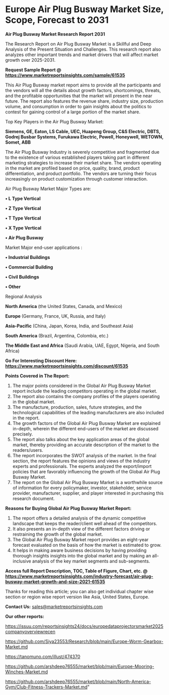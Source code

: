 # Europe Air Plug Busway Market Size, Scope, Forecast to 2031

<strong>Air Plug Busway Market Research Report 2031</strong>

The Research Report on Air Plug Busway Market is a Skillful and Deep Analysis of the Present Situation and Challenges. This research report also analyzes other important trends and market drivers that will affect market growth over 2025-2031.

<strong>Request Sample Report @ <a href=https://www.marketreportsinsights.com/sample/61535>https://www.marketreportsinsights.com/sample/61535</a></strong>

This Air Plug Busway market report aims to provide all the participants and the vendors will all the details about growth factors, shortcomings, threats, and the profitable opportunities that the market will present in the near future. The report also features the revenue share, industry size, production volume, and consumption in order to gain insights about the politics to contest for gaining control of a large portion of the market share.

Top Key Players in the Air Plug Busway Market:

<strong>Siemens, GE, Eaton, LS Cable, UEC, Huapeng Group, C&S Electric, DBTS, Godrej Busbar Systems, Furukawa Electric, Powell, Honeywell, WETOWN, Somet, ABB</strong>

The Air Plug Busway Industry is severely competitive and fragmented due to the existence of various established players taking part in different marketing strategies to increase their market share. The vendors operating in the market are profiled based on price, quality, brand, product differentiation, and product portfolio. The vendors are turning their focus increasingly on product customization through customer interaction.

Air Plug Busway Market Major Types are:

<strong>• L Type Vertical

• Z Type Vertical

• T Type Vertical

• X Type Vertical

• Air Plug Busway</strong>

Market Major end-user applications :

<strong>• Industrial Buildings

• Commercial Building

• Civil Buildings

• Other</strong>

Regional Analysis

</u><strong><b>North America</b></strong> (the United States, Canada, and Mexico)

<strong><b>Europe </b></strong>(Germany, France, UK, Russia, and Italy)

<strong><b>Asia-Pacific</b></strong> (China, Japan, Korea, India, and Southeast Asia)

<strong><b>South America</b></strong> (Brazil, Argentina, Colombia, etc.)

<strong><b>The Middle East and Africa</b></strong> (Saudi Arabia, UAE, Egypt, Nigeria, and South Africa)

<strong>Go For Interesting Discount Here: <a href=https://www.marketreportsinsights.com/discount/61535>https://www.marketreportsinsights.com/discount/61535</a></strong>

<strong>Points Covered in The Report:</strong>
<ol>
  <li>The major points considered in the Global Air Plug Busway Market report include the leading competitors operating in the global market.</li>
  <li>The report also contains the company profiles of the players operating in the global market.</li>
  <li>The manufacture, production, sales, future strategies, and the technological capabilities of the leading manufacturers are also included in the report.</li>
  <li>The growth factors of the Global Air Plug Busway Market are explained in-depth, wherein the different end-users of the market are discussed precisely.</li>
  <li>The report also talks about the key application areas of the global market, thereby providing an accurate description of the market to the readers/users.</li>
  <li>The report incorporates the SWOT analysis of the market. In the final section, the report features the opinions and views of the industry experts and professionals. The experts analyzed the export/import policies that are favorably influencing the growth of the Global Air Plug Busway Market.</li>
  <li>The report on the Global Air Plug Busway Market is a worthwhile source of information for every policymaker, investor, stakeholder, service provider, manufacturer, supplier, and player interested in purchasing this research document.</li>
</ol>
<strong>Reasons for Buying Global Air Plug Busway Market Report:</strong>

<ol>
  <li>The report offers a detailed analysis of the dynamic competitive landscape that keeps the reader/client well ahead of the competitors.</li>
  <li>It also presents an in-depth view of the different factors driving or restraining the growth of the global market.</li>
  <li>The Global Air Plug Busway Market report provides an eight-year forecast evaluated on the basis of how the market is estimated to grow.</li>
  <li>It helps in making aware business decisions by having providing thorough insights insights into the global market and by making an all-inclusive analysis of the key market segments and sub-segments.</li>
</ol>
<strong>Access full Report Description, TOC, Table of Figure, Chart, etc. @ <a href=https://www.marketreportsinsights.com/industry-forecast/air-plug-busway-market-growth-and-size-2021-61535>https://www.marketreportsinsights.com/industry-forecast/air-plug-busway-market-growth-and-size-2021-61535</a></strong>


Thanks for reading this article; you can also get individual chapter wise section or region wise report version like Asia, United States, Europe.

<strong>Contact Us:</strong>
sales@marketreportsinsights.com

<strong>Our other reports:</strong>

<a href=https://issuu.com/reportsinsights24/docs/europedataprojectorsmarket2025companyoverviewrecen>https://issuu.com/reportsinsights24/docs/europedataprojectorsmarket2025companyoverviewrecen</a>

<a href=https://github.com/Siya23553/Research/blob/main/Europe-Worm-Gearbox-Market.md>https://github.com/Siya23553/Research/blob/main/Europe-Worm-Gearbox-Market.md</a>

<a href=https://tanomuno.com/illust/474370>https://tanomuno.com/illust/474370</a>

<a href=https://github.com/arshdeep76555/market/blob/main/Europe-Mooring-Winches-Market.md>https://github.com/arshdeep76555/market/blob/main/Europe-Mooring-Winches-Market.md</a>

<a href=https://github.com/arshdeep76555/market/blob/main/North-America-Gym/Club-Fitness-Trackers-Market.md>https://github.com/arshdeep76555/market/blob/main/North-America-Gym/Club-Fitness-Trackers-Market.md</a>"
